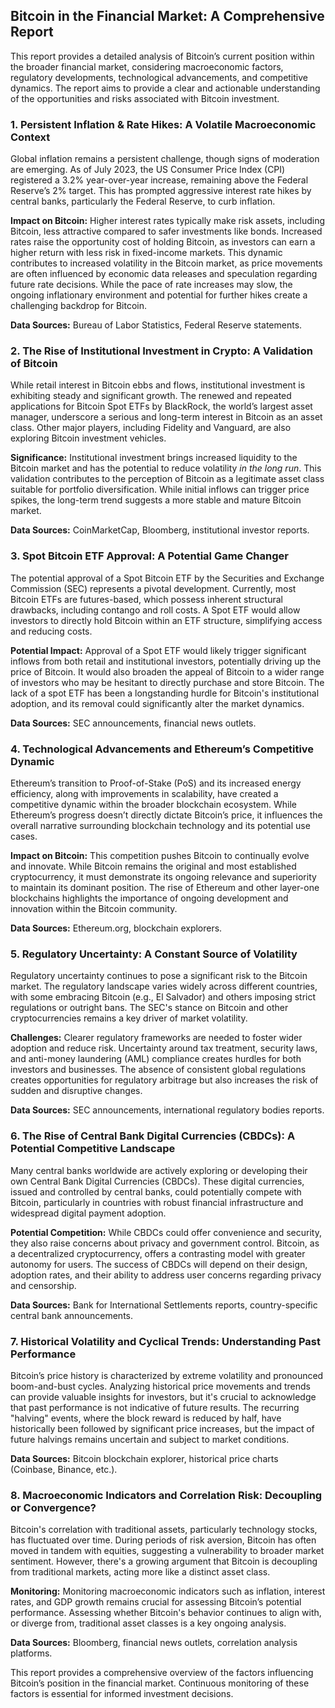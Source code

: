 ## Bitcoin in the Financial Market: A Comprehensive Report

This report provides a detailed analysis of Bitcoin’s current position within the broader financial market, considering macroeconomic factors, regulatory developments, technological advancements, and competitive dynamics. The report aims to provide a clear and actionable understanding of the opportunities and risks associated with Bitcoin investment.

### 1. Persistent Inflation & Rate Hikes: A Volatile Macroeconomic Context

Global inflation remains a persistent challenge, though signs of moderation are emerging. As of July 2023, the US Consumer Price Index (CPI) registered a 3.2% year-over-year increase, remaining above the Federal Reserve’s 2% target.  This has prompted aggressive interest rate hikes by central banks, particularly the Federal Reserve, to curb inflation.

**Impact on Bitcoin:** Higher interest rates typically make risk assets, including Bitcoin, less attractive compared to safer investments like bonds.  Increased rates raise the opportunity cost of holding Bitcoin, as investors can earn a higher return with less risk in fixed-income markets.  This dynamic contributes to increased volatility in the Bitcoin market, as price movements are often influenced by economic data releases and speculation regarding future rate decisions. While the pace of rate increases may slow, the ongoing inflationary environment and potential for further hikes create a challenging backdrop for Bitcoin.

**Data Sources:** Bureau of Labor Statistics, Federal Reserve statements.

### 2. The Rise of Institutional Investment in Crypto: A Validation of Bitcoin

While retail interest in Bitcoin ebbs and flows, institutional investment is exhibiting steady and significant growth.  The renewed and repeated applications for Bitcoin Spot ETFs by BlackRock, the world’s largest asset manager, underscore a serious and long-term interest in Bitcoin as an asset class. Other major players, including Fidelity and Vanguard, are also exploring Bitcoin investment vehicles.

**Significance:** Institutional investment brings increased liquidity to the Bitcoin market and has the potential to reduce volatility *in the long run*. This validation contributes to the perception of Bitcoin as a legitimate asset class suitable for portfolio diversification. While initial inflows can trigger price spikes, the long-term trend suggests a more stable and mature Bitcoin market.

**Data Sources:** CoinMarketCap, Bloomberg, institutional investor reports.

### 3. Spot Bitcoin ETF Approval: A Potential Game Changer

The potential approval of a Spot Bitcoin ETF by the Securities and Exchange Commission (SEC) represents a pivotal development. Currently, most Bitcoin ETFs are futures-based, which possess inherent structural drawbacks, including contango and roll costs. A Spot ETF would allow investors to directly hold Bitcoin within an ETF structure, simplifying access and reducing costs.

**Potential Impact:**  Approval of a Spot ETF would likely trigger significant inflows from both retail and institutional investors, potentially driving up the price of Bitcoin. It would also broaden the appeal of Bitcoin to a wider range of investors who may be hesitant to directly purchase and store Bitcoin. The lack of a spot ETF has been a longstanding hurdle for Bitcoin's institutional adoption, and its removal could significantly alter the market dynamics.

**Data Sources:** SEC announcements, financial news outlets.

### 4. Technological Advancements and Ethereum’s Competitive Dynamic

Ethereum’s transition to Proof-of-Stake (PoS) and its increased energy efficiency, along with improvements in scalability, have created a competitive dynamic within the broader blockchain ecosystem. While Ethereum’s progress doesn’t directly dictate Bitcoin’s price, it influences the overall narrative surrounding blockchain technology and its potential use cases.

**Impact on Bitcoin:** This competition pushes Bitcoin to continually evolve and innovate. While Bitcoin remains the original and most established cryptocurrency, it must demonstrate its ongoing relevance and superiority to maintain its dominant position.  The rise of Ethereum and other layer-one blockchains highlights the importance of ongoing development and innovation within the Bitcoin community.

**Data Sources:** Ethereum.org, blockchain explorers.

### 5. Regulatory Uncertainty: A Constant Source of Volatility

Regulatory uncertainty continues to pose a significant risk to the Bitcoin market.  The regulatory landscape varies widely across different countries, with some embracing Bitcoin (e.g., El Salvador) and others imposing strict regulations or outright bans. The SEC's stance on Bitcoin and other cryptocurrencies remains a key driver of market volatility.

**Challenges:**  Clearer regulatory frameworks are needed to foster wider adoption and reduce risk.  Uncertainty around tax treatment, security laws, and anti-money laundering (AML) compliance creates hurdles for both investors and businesses.  The absence of consistent global regulations creates opportunities for regulatory arbitrage but also increases the risk of sudden and disruptive changes.

**Data Sources:** SEC announcements, international regulatory bodies reports.

### 6. The Rise of Central Bank Digital Currencies (CBDCs): A Potential Competitive Landscape

Many central banks worldwide are actively exploring or developing their own Central Bank Digital Currencies (CBDCs). These digital currencies, issued and controlled by central banks, could potentially compete with Bitcoin, particularly in countries with robust financial infrastructure and widespread digital payment adoption.

**Potential Competition:** While CBDCs could offer convenience and security, they also raise concerns about privacy and government control.  Bitcoin, as a decentralized cryptocurrency, offers a contrasting model with greater autonomy for users. The success of CBDCs will depend on their design, adoption rates, and their ability to address user concerns regarding privacy and censorship.

**Data Sources:** Bank for International Settlements reports, country-specific central bank announcements.

### 7. Historical Volatility and Cyclical Trends: Understanding Past Performance

Bitcoin’s price history is characterized by extreme volatility and pronounced boom-and-bust cycles. Analyzing historical price movements and trends can provide valuable insights for investors, but it's crucial to acknowledge that past performance is not indicative of future results.  The recurring "halving" events, where the block reward is reduced by half, have historically been followed by significant price increases, but the impact of future halvings remains uncertain and subject to market conditions.

**Data Sources:** Bitcoin blockchain explorer, historical price charts (Coinbase, Binance, etc.).

### 8. Macroeconomic Indicators and Correlation Risk: Decoupling or Convergence?

Bitcoin's correlation with traditional assets, particularly technology stocks, has fluctuated over time. During periods of risk aversion, Bitcoin has often moved in tandem with equities, suggesting a vulnerability to broader market sentiment. However, there's a growing argument that Bitcoin is decoupling from traditional markets, acting more like a distinct asset class.

**Monitoring:**  Monitoring macroeconomic indicators such as inflation, interest rates, and GDP growth remains crucial for assessing Bitcoin’s potential performance. Assessing whether Bitcoin's behavior continues to align with, or diverge from, traditional asset classes is a key ongoing analysis.

**Data Sources:** Bloomberg, financial news outlets, correlation analysis platforms.



This report provides a comprehensive overview of the factors influencing Bitcoin’s position in the financial market. Continuous monitoring of these factors is essential for informed investment decisions.